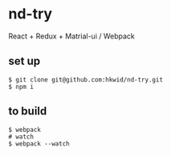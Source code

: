 # nd-try
React + Redux + Matrial-ui / Webpack

## set up

```shell
$ git clone git@github.com:hkwid/nd-try.git
$ npm i
```

## to build
```shell
$ webpack
# watch
$ webpack --watch
```

